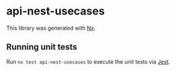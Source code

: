 # api-nest-usecases

This library was generated with [Nx](https://nx.dev).

## Running unit tests

Run `nx test api-nest-usecases` to execute the unit tests via [Jest](https://jestjs.io).
